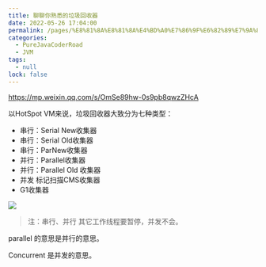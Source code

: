 ```yaml
---
title: 聊聊你熟悉的垃圾回收器
date: 2022-05-26 17:04:00
permalink: /pages/%E8%81%8A%E8%81%8A%E4%BD%A0%E7%86%9F%E6%82%89%E7%9A%84%E5%9E%83%E5%9C%BE%E5%9B%9E%E6%94%B6%E5%99%A8
categories: 
  - PureJavaCoderRoad
  - JVM
tags: 
  - null
lock: false
---
```

https://mp.weixin.qq.com/s/OmSe89hw-0s9pb8qwzZHcA

以HotSpot VM来说，垃圾回收器大致分为七种类型：

- 串行：Serial New收集器
- 串行：Serial Old收集器
- 串行：ParNew收集器
- 并行：Parallel收集器
- 并行：Parallel Old 收集器
- 并发 标记扫描CMS收集器
- G1收集器

 ![ ](https://cdn.jsdelivr.net/gh/DogerRain/image@main/img/image-20201105180041789.png)

>注：串行、并行 其它工作线程要暂停，并发不会。

parallel 的意思是并行的意思。

Concurrent 是并发的意思。